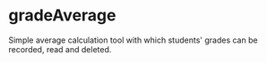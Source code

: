 # gradeAverage
Simple average calculation tool with which students' grades can be recorded, read and deleted.
